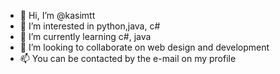 - 👋 Hi, I’m @kasimtt
- 👀 I’m interested in  python,java, c#
- 🌱 I’m currently learning c#, java
- 💞️ I’m looking to collaborate on web design and development
- 📫 You can be contacted by the e-mail on my profile
<!---
kasimtt/kasimtt is a ✨ special ✨ repository because its `README.md` (this file) appears on your GitHub profile.
You can click the Preview link to take a look at your changes.
--->
